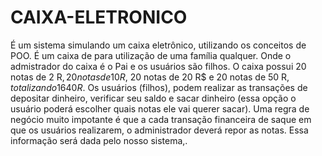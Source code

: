 # CAIXA-ELETRONICO
 É um sistema simulando um caixa eletrônico, utilizando os conceitos de POO. É um caixa de para utilização de uma família qualquer. Onde o admistrador do caixa é o Pai e os usuários são filhos.  O caixa possui 20 notas de 2 R$, 20 notas de 10 R$, 20 notas de 20 R$ e 20 notas de 50 R$, totalizando 1640 R$. Os usuários (filhos), podem realizar as transações de depositar dinheiro, verificar seu saldo e sacar dinheiro (essa opção o usuário poderá escolher quais notas ele vai querer sacar). Uma regra de negócio muito impotante é que a cada transação financeira de saque em que os usuários realizarem, o administrador deverá repor as notas. Essa informação será dada pelo nosso sistema,.

